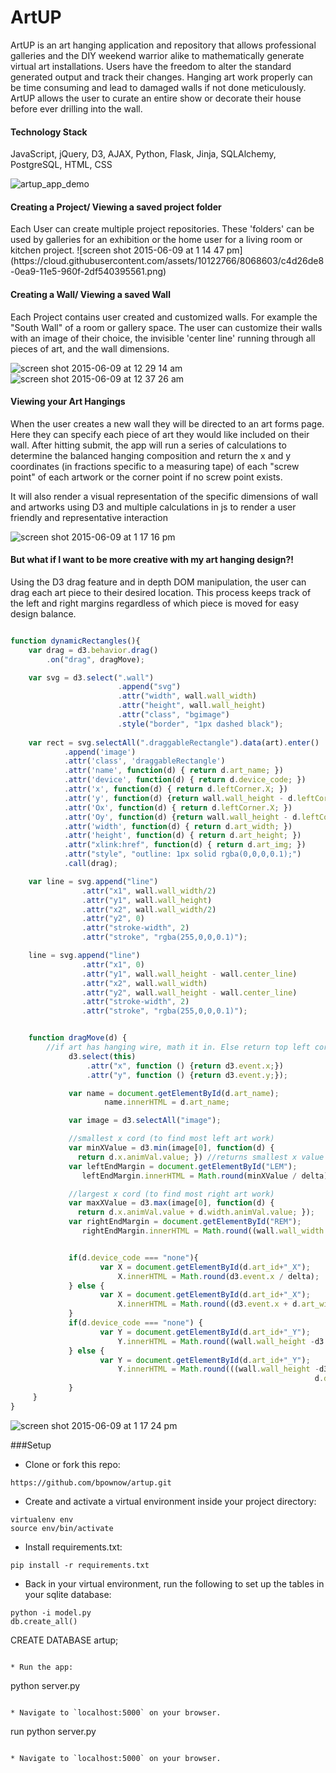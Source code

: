 # ArtUP
ArtUP is an art hanging application and repository that allows professional galleries 
and the DIY weekend warrior alike to mathematically generate virtual art installations. 
Users have the freedom to alter the standard generated output and track their changes. 
Hanging art work properly can be time consuming and lead to damaged walls if not done 
meticulously. ArtUP allows the user to curate an entire show or decorate their house 
before ever drilling into the wall. 

<h4> Technology Stack </h4>

JavaScript, jQuery, D3, AJAX, Python, Flask, Jinja, SQLAlchemy, PostgreSQL, HTML, CSS

![artup_app_demo](https://cloud.githubusercontent.com/assets/10122766/8068509/1b84ef9a-0ea9-11e5-887e-d05e1d206b28.gif)

<h4> Creating a Project/ Viewing a saved project folder </h4>
Each User can create multiple project repositories. These 'folders' can be used by galleries for an exhibition or the
home user for a living room or kitchen project. 
![screen shot 2015-06-09 at 1 14 47 pm](https://cloud.githubusercontent.com/assets/10122766/8068603/c4d26de8-0ea9-11e5-960f-2df540395561.png)

<h4> Creating a Wall/ Viewing a saved Wall </h4>

Each Project contains user created and customized walls. For example the "South Wall" of a room or gallery space. 
The user can customize their walls with an image of their choice, the invisible 'center line' running through all
pieces of art, and the wall dimensions. 

![screen shot 2015-06-09 at 12 29 14 am](https://cloud.githubusercontent.com/assets/10122766/8068605/c7927f5a-0ea9-11e5-8ff8-df01d75b4186.png)
![screen shot 2015-06-09 at 12 37 26 am](https://cloud.githubusercontent.com/assets/10122766/8068615/d1544776-0ea9-11e5-9187-871bf90681a5.png)

<h4> Viewing your Art Hangings </h4>

When the user creates a new wall they will be directed to an art forms page. Here they can specify each piece of art they would like included on their wall. 
After hitting submit, the app will run a series of calculations to determine the balanced hanging composition and return
the x and y coordinates (in fractions specific to a measuring tape) of each "screw point" of each artwork or the corner point if no screw point exists. 

It will also render a visual representation of the specific dimensions of wall and artworks using D3 and 
multiple calculations in js to render a user friendly and representative interaction

![screen shot 2015-06-09 at 1 17 16 pm](https://cloud.githubusercontent.com/assets/10122766/8068631/f9765d20-0ea9-11e5-8075-46741556d4b5.png)

<h4> But what if I want to be more creative with my art hanging design?! </h4>

Using the D3 drag feature and in depth DOM manipulation, the user can drag each art piece to their desired location.
This process keeps track of the left and right margins regardless of which piece is moved for easy design balance. 
<br>
```javascript

function dynamicRectangles(){
    var drag = d3.behavior.drag()
        .on("drag", dragMove);

    var svg = d3.select(".wall")
                        .append("svg")
                        .attr("width", wall.wall_width)
                        .attr("height", wall.wall_height)
                        .attr("class", "bgimage")
                        .style("border", "1px dashed black");
                        
    var rect = svg.selectAll(".draggableRectangle").data(art).enter()
            .append('image')
            .attr('class', 'draggableRectangle')
            .attr('name', function(d) { return d.art_name; })
            .attr('device', function(d) { return d.device_code; })
            .attr('x', function(d) { return d.leftCorner.X; })
            .attr('y', function(d) {return wall.wall_height - d.leftCorner.Y; })
            .attr('Ox', function(d) { return d.leftCorner.X; })
            .attr('Oy', function(d) {return wall.wall_height - d.leftCorner.Y; })
            .attr('width', function(d) { return d.art_width; })
            .attr('height', function(d) { return d.art_height; })
            .attr("xlink:href", function(d) { return d.art_img; })
            .attr("style", "outline: 1px solid rgba(0,0,0,0.1);")
            .call(drag);

    var line = svg.append("line")
                .attr("x1", wall.wall_width/2)
                .attr("y1", wall.wall_height)
                .attr("x2", wall.wall_width/2)
                .attr("y2", 0)
                .attr("stroke-width", 2)
                .attr("stroke", "rgba(255,0,0,0.1)");

    line = svg.append("line")
                .attr("x1", 0)
                .attr("y1", wall.wall_height - wall.center_line)
                .attr("x2", wall.wall_width)
                .attr("y2", wall.wall_height - wall.center_line)
                .attr("stroke-width", 2)
                .attr("stroke", "rgba(255,0,0,0.1)");


    function dragMove(d) {
        //if art has hanging wire, math it in. Else return top left corner
             d3.select(this)
                 .attr("x", function () {return d3.event.x;})
                 .attr("y", function () {return d3.event.y;});

             var name = document.getElementById(d.art_name);
                     name.innerHTML = d.art_name;

             var image = d3.selectAll("image");

             //smallest x cord (to find most left art work)
             var minXValue = d3.min(image[0], function(d) {
               return d.x.animVal.value; }) //returns smallest x value
             var leftEndMargin = document.getElementById("LEM");
                leftEndMargin.innerHTML = Math.round(minXValue / delta)+" in";

             //largest x cord (to find most right art work)
             var maxXValue = d3.max(image[0], function(d) {
               return d.x.animVal.value + d.width.animVal.value; });
             var rightEndMargin = document.getElementById("REM");
                rightEndMargin.innerHTML = Math.round((wall.wall_width - maxXValue) / delta)+" in";


             if(d.device_code === "none"){
                    var X = document.getElementById(d.art_id+"_X");
                        X.innerHTML = Math.round(d3.event.x / delta);
             } else {
                    var X = document.getElementById(d.art_id+"_X");
                        X.innerHTML = Math.round((d3.event.x + d.art_width/2) / delta)+" in";
             }
             if(d.device_code === "none") {
                    var Y = document.getElementById(d.art_id+"_Y");
                        Y.innerHTML = Math.round((wall.wall_height -d3.event.y)/ delta)+" in";
             } else {
                    var Y = document.getElementById(d.art_id+"_Y");
                        Y.innerHTML = Math.round(((wall.wall_height -d3.event.y) -
                                                                    d.device_distance)/ delta)+" in";
             }
     }
}


```

![screen shot 2015-06-09 at 1 17 24 pm](https://cloud.githubusercontent.com/assets/10122766/8068633/fcec57f2-0ea9-11e5-9f2b-af276aeb843d.png)





###Setup
* Clone or fork this repo:
```
https://github.com/bpownow/artup.git
```

* Create and activate a virtual environment inside your project directory: 
```
virtualenv env
source env/bin/activate
```

* Install requirements.txt:
```
pip install -r requirements.txt
```


* Back in your virtual environment, run the following to set up the tables in your sqlite database:
```
python -i model.py
db.create_all()

```
CREATE DATABASE artup;
```

* Run the app:
```
python server.py
```

* Navigate to `localhost:5000` on your browser.

```
 run python server.py
```

* Navigate to `localhost:5000` on your browser.
